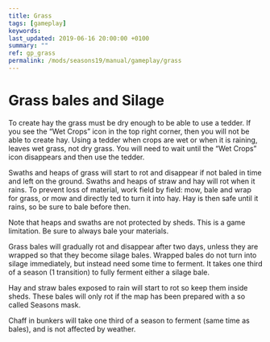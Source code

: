 ```yaml
---
title: Grass
tags: [gameplay]
keywords:
last_updated: 2019-06-16 20:00:00 +0100
summary: ""
ref: gp_grass
permalink: /mods/seasons19/manual/gameplay/grass
---
```


# Grass bales and Silage

To  create hay  the grass must be dry enough to be able to use a tedder. If you see the “Wet Crops” icon in the top right corner, then you will not be able to create hay. Using a tedder when crops are wet or when it is raining, leaves wet grass, not dry grass. You will need to wait until the “Wet Crops” icon disappears and then use the tedder.

Swaths and heaps of grass will start to rot and disappear if not baled in time and left on the ground. Swaths and heaps of straw and hay will rot when it rains. To prevent loss of material, work field by field: mow, bale and wrap for grass, or mow and directly ted to turn it into hay. Hay is then safe until it rains, so be sure to bale before then.

Note that heaps and swaths are not protected by sheds. This is a game limitation. Be sure to always bale your materials.

Grass bales will gradually rot and disappear after two days, unless they are wrapped so that they become silage bales. Wrapped bales do not turn into silage immediately, but instead need some time to ferment. It takes one third of a season (1 transition) to fully ferment either a silage bale.

Hay and straw bales exposed to rain will start to rot so keep them inside sheds. These bales will only rot if the map has been prepared with a so called Seasons mask.

Chaff in bunkers will take one third of a season to ferment (same time as bales), and is not affected by weather.

